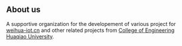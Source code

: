 ## About us

A supportive organization for the developement of various project for [weihua-iot.cn](http://weihua-iot.cn) and other related projects from [College of Engineering Huaqiao University](https://gxy.hqu.edu.cn).
